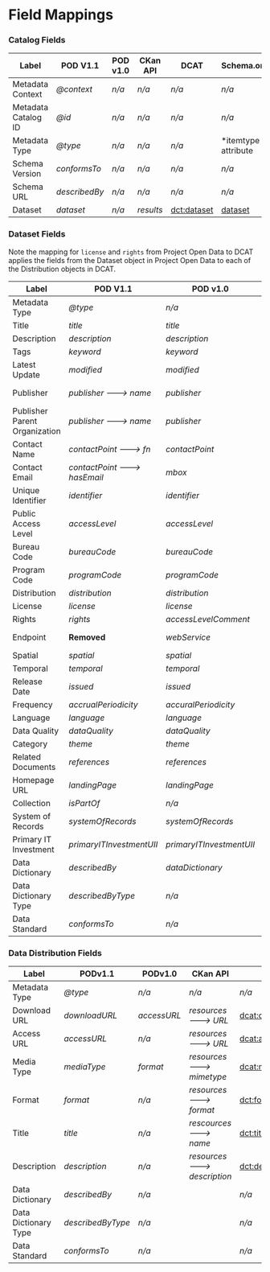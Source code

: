 # Field Mappings

### Catalog Fields
Label | POD V1.1 | POD v1.0 | CKan API | DCAT | Schema.org |
--- | --- | --- | --- | --- | --- 
Metadata Context | *@context* | *n/a* | *n/a* | *n/a* | *n/a*
Metadata Catalog ID | *@id* | *n/a* | *n/a* | *n/a* | *n/a*
Metadata Type | *@type* | *n/a* | *n/a* | *n/a* | *itemtype attribute
Schema Version | *conformsTo* | *n/a* | *n/a* | *n/a* | *n/a*
Schema URL | *describedBy* | *n/a* | *n/a* | *n/a* | *n/a*
Dataset | *dataset* | *n/a* | *results* | [dct:dataset](http://www.w3.org/TR/vocab-dcat/#Property:catalog_dataset "dct:dataset") | [dataset](http://schema.org/dataset "dataset")

### Dataset Fields 
Note the mapping for `license` and `rights` from Project Open Data to DCAT applies the fields from the Dataset object in Project Open Data to each of the Distribution objects in DCAT.

Label | POD V1.1 | POD v1.0 | CKan API | DCAT | Schema.org |
--- | --- | --- | --- | --- | --- 
Metadata Type | *@type* | *n/a* | *n/a* | *n/a*| *itemtype attribute*
Title | *title* | *title* | *title* |  [dct:title](http://www.w3.org/TR/vocab-dcat/#Property:dataset_title "dct:title") | [name](http://schema.org/name "name") | 
Description | *description* | *description* | *notes* | [dct:description](http://www.w3.org/TR/vocab-dcat/#Property:dataset_description "dct:description") | [description](http://www.w3.org/TR/vocab-dcat/#Property:dataset_description "description")
Tags | *keyword* | *keyword* | *tags* | [dcat:keyword](http://www.w3.org/TR/vocab-dcat/#Property:dataset_keyword) | [keywords](http://schema.org/keywords) 
Latest Update | *modified* | *modified* | *n/a* | [dct:modified](http://www.w3.org/TR/vocab-dcat/#Property:dataset_update_date) | [dateModified](http://schema.org/dateModified)
Publisher | *publisher ---> name* | *publisher* | *organization ---> title* | [dct:publisher](http://www.w3.org/TR/vocab-dcat/#Property:dataset_publisher ) ---> [foaf:name](http://xmlns.com/foaf/spec/#term_name) | [publisher](http://schema.org/publisher) ---> [Organization](http://schema.org/Organization): [Name](http://schema.org/name) |
Publisher Parent Organization | *publisher ---> name* | *publisher* | *organization ---> title* | [dct:publisher](http://www.w3.org/TR/vocab-dcat/#Property:dataset_publisher) ---> [org:SuborganizationOf](http://www.w3.org/TR/vocab-org/#org:subOrganizationOf) | [publisher](http://schema.org/publisher) --->[Organization](http://schema.org/Organization):[memberOf](http://schema.org/memberOf)
Contact Name | *contactPoint ---> fn* | *contactPoint* | *maintainer* | [dcat:contactPoint](http://www.w3.org/TR/vocab-dcat/#Property:dataset_contactPoint) ---> [vcard:fn](http://www.w3.org/TR/vcard-rdf/#d4e199) | [provider](http://schema.org/publisher) ---> [Person](http://schema.org/Person):[name](http://schema.org/name)
Contact Email | *contactPoint ---> hasEmail* | *mbox* | *maintainer_email* | [dcat:contactPoint](http://www.w3.org/TR/vocab-dcat/#Property:dataset_contactPoint):[vcard:hasEmail](http://www.w3.org/TR/vcard-rdf/#d4e183) | [provider](http://schema.org/publisher)--->[person](http://schema.org/Person):[email](http://schema.org/email)
Unique Identifier | *identifier* | *identifier* | *id* | [dct:identifier](http://www.w3.org/TR/vocab-dcat/#Property:dataset_identifier) | *n/a*
Public Access Level | *accessLevel* | *accessLevel* | *n/a* | *n/a* | *n/a* 
Bureau Code | *bureauCode* | *bureauCode* | *n/a* | *n/a* | *n/a*
Program Code | *programCode* | *programCode* | *n/a* | *n/a* | *n/a* 
Distribution | *distribution* | *distribution* | *resources * | [dcat:distribution](http://www.w3.org/TR/vocab-dcat/#Property:dataset_distribution) | [distribution](http://schema.org/distribution)
License | *license* | *license* | *licence_title | [dct:license](http://www.w3.org/TR/vocab-dcat/#Property:distribution_license) | [license](http://schema.org/license)
Rights | *rights* | *accessLevelComment* | *n/a* | [dct:rights](http://www.w3.org/TR/vocab-dcat/#Property:distribution_rights) | *n/a*
Endpoint | **Removed** | *webService* | *resources ---> URL* | [dcat:accessURL](http://www.w3.org/TR/vocab-dcat/#Property:distribution_accessurl) | *n/a* 
Spatial | *spatial* | *spatial* | *n/a* | [dct:spatial](http://www.w3.org/TR/vocab-dcat/#Property:dataset_spatial) | [spatial](http://schema.org/spatial)
Temporal | *temporal* | *temporal* | *n/a* | [dct:temporal](http://www.w3.org/TR/vocab-dcat/#Property:dataset_temporal) | [temporal](http://schema.org/temporal)
Release Date | *issued* | *issued* | *n/a* | [dct:issued](http://www.w3.org/TR/vocab-dcat/#Property:dataset_release_date) | [datePublished](http://schema.org/datePublished)
Frequency | *accrualPeriodicity* | *accuralPeriodicity* | *n/a* | [accrualPeriodicity](http://www.w3.org/TR/vocab-dcat/#Property:dataset_frequency) | *n/a* 
Language | *language* | *language* | *n/a* | [dct:language](http://www.w3.org/TR/vocab-dcat/#Property:dataset_language) | [inLanguage](http://schema.org/inLanguage)
Data Quality | *dataQuality* | *dataQuality* | *n/a* | *n/a* | *n/a* 
Category | *theme* | *theme* | *groups* | [dcat:theme](http://www.w3.org/TR/vocab-dcat/#Property:dataset_theme) | [about](http://schema.org/about)
Related Documents | *references* | *references* | *n/a* | [dct:references](http://dublincore.org/documents/dcmi-terms/#terms-references) | *n/a* 
Homepage URL | *landingPage* | *landingPage* | *n/a* | [dcat:landingPage](http://www.w3.org/ns/dcat#Property:dataset_landingpage) | [url](http://schema.org/url)
Collection | *isPartOf* | *n/a* | *n/a* | *n/a* | [isPartOf](http://schema.org/isPartOf)
System of Records | *systemOfRecords* | *systemOfRecords* | *n/a* | *n/a* | *n/a* 
Primary IT Investment |*primaryITInvestmentUII* | *primaryITInvestmentUII* | *n/a* | *n/a* | *n/a* 
Data Dictionary | *describedBy* | *dataDictionary* | *n/a* | *n/a* | *n/a* 
Data Dictionary Type | *describedByType* | *n/a* | *n/a* | *n/a* | *n/a* 
Data Standard | *conformsTo* | *n/a* | *n/a* | *n/a* | *n/a* 

### Data Distribution Fields 
Label | PODv1.1 | PODv1.0 | CKan API | DCat | Schema.org 
--- | --- | --- | --- | --- | --- | 
Metadata Type | *@type* | *n/a* | *n/a* | *n/a* | itemtype attribute
Download URL | *downloadURL* | *accessURL* | *resources ---> URL* | [dcat:downloadURL](http://www.w3.org/TR/vocab-dcat/#Property:distribution_downloadurl) | [contentURL](http://schema.org/contentUrl)
Access URL | *accessURL* | *n/a* | *resources ---> URL* | [dcat:accessURL](http://www.w3.org/TR/vocab-dcat/#Property:distribution_accessurl) |  [contentURL](http://schema.org/contentUrl)
Media Type| *mediaType* | *format* | *resources ---> mimetype* | [dcat:mediatype](http://www.w3.org/TR/vocab-dcat/#Property:distribution_media_type) | *n/a* 
Format | *format* | *n/a* | *resources ---> format* | [dct:format](http://www.w3.org/TR/vocab-dcat/#Property:distribution_format) | [endcodingFormat](http://schema.org/encodingFormat)
Title | *title* | *n/a* | *rescources ---> name* | [dct:title](http://www.w3.org/TR/vocab-dcat/#Property:distribution_title) | [name](http://schema.org/name)
Description | *description* | *n/a* | *resources ---> description* | [dct:description](http://www.w3.org/TR/vocab-dcat/#Property:distribution_description) | [description](http://schema.org/description)
Data Dictionary | *describedBy* | *n/a* | | *n/a*| *n/a* 
Data Dictionary Type | *describedByType* | *n/a* | | *n/a*| *n/a* 
Data Standard | *conformsTo* | *n/a* | | *n/a* | *n/a* 
